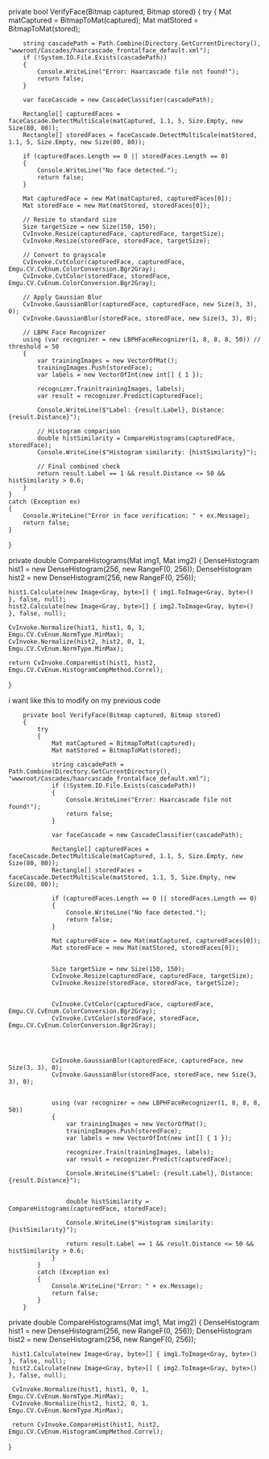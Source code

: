 private bool VerifyFace(Bitmap captured, Bitmap stored)
{
    try
    {
        Mat matCaptured = BitmapToMat(captured);
        Mat matStored = BitmapToMat(stored);

        string cascadePath = Path.Combine(Directory.GetCurrentDirectory(), "wwwroot/Cascades/haarcascade_frontalface_default.xml");
        if (!System.IO.File.Exists(cascadePath))
        {
            Console.WriteLine("Error: Haarcascade file not found!");
            return false;
        }

        var faceCascade = new CascadeClassifier(cascadePath);

        Rectangle[] capturedFaces = faceCascade.DetectMultiScale(matCaptured, 1.1, 5, Size.Empty, new Size(80, 80));
        Rectangle[] storedFaces = faceCascade.DetectMultiScale(matStored, 1.1, 5, Size.Empty, new Size(80, 80));

        if (capturedFaces.Length == 0 || storedFaces.Length == 0)
        {
            Console.WriteLine("No face detected.");
            return false;
        }

        Mat capturedFace = new Mat(matCaptured, capturedFaces[0]);
        Mat storedFace = new Mat(matStored, storedFaces[0]);

        // Resize to standard size
        Size targetSize = new Size(150, 150);
        CvInvoke.Resize(capturedFace, capturedFace, targetSize);
        CvInvoke.Resize(storedFace, storedFace, targetSize);

        // Convert to grayscale
        CvInvoke.CvtColor(capturedFace, capturedFace, Emgu.CV.CvEnum.ColorConversion.Bgr2Gray);
        CvInvoke.CvtColor(storedFace, storedFace, Emgu.CV.CvEnum.ColorConversion.Bgr2Gray);

        // Apply Gaussian Blur
        CvInvoke.GaussianBlur(capturedFace, capturedFace, new Size(3, 3), 0);
        CvInvoke.GaussianBlur(storedFace, storedFace, new Size(3, 3), 0);

        // LBPH Face Recognizer
        using (var recognizer = new LBPHFaceRecognizer(1, 8, 8, 8, 50)) // threshold = 50
        {
            var trainingImages = new VectorOfMat();
            trainingImages.Push(storedFace);
            var labels = new VectorOfInt(new int[] { 1 });

            recognizer.Train(trainingImages, labels);
            var result = recognizer.Predict(capturedFace);

            Console.WriteLine($"Label: {result.Label}, Distance: {result.Distance}");

            // Histogram comparison
            double histSimilarity = CompareHistograms(capturedFace, storedFace);
            Console.WriteLine($"Histogram similarity: {histSimilarity}");

            // Final combined check
            return result.Label == 1 && result.Distance <= 50 && histSimilarity > 0.6;
        }
    }
    catch (Exception ex)
    {
        Console.WriteLine("Error in face verification: " + ex.Message);
        return false;
    }
}

private double CompareHistograms(Mat img1, Mat img2)
{
    DenseHistogram hist1 = new DenseHistogram(256, new RangeF(0, 256));
    DenseHistogram hist2 = new DenseHistogram(256, new RangeF(0, 256));

    hist1.Calculate(new Image<Gray, byte>[] { img1.ToImage<Gray, byte>() }, false, null);
    hist2.Calculate(new Image<Gray, byte>[] { img2.ToImage<Gray, byte>() }, false, null);

    CvInvoke.Normalize(hist1, hist1, 0, 1, Emgu.CV.CvEnum.NormType.MinMax);
    CvInvoke.Normalize(hist2, hist2, 0, 1, Emgu.CV.CvEnum.NormType.MinMax);

    return CvInvoke.CompareHist(hist1, hist2, Emgu.CV.CvEnum.HistogramCompMethod.Correl);
}


i want like this to modify on my previous code
        
        private bool VerifyFace(Bitmap captured, Bitmap stored)
        {
            try
            {
                Mat matCaptured = BitmapToMat(captured);
                Mat matStored = BitmapToMat(stored);

                string cascadePath = Path.Combine(Directory.GetCurrentDirectory(), "wwwroot/Cascades/haarcascade_frontalface_default.xml");
                if (!System.IO.File.Exists(cascadePath))
                {
                    Console.WriteLine("Error: Haarcascade file not found!");
                    return false;
                }

                var faceCascade = new CascadeClassifier(cascadePath);

                Rectangle[] capturedFaces = faceCascade.DetectMultiScale(matCaptured, 1.1, 5, Size.Empty, new Size(80, 80));
                Rectangle[] storedFaces = faceCascade.DetectMultiScale(matStored, 1.1, 5, Size.Empty, new Size(80, 80));

                if (capturedFaces.Length == 0 || storedFaces.Length == 0)
                {
                    Console.WriteLine("No face detected.");
                    return false;
                }

                Mat capturedFace = new Mat(matCaptured, capturedFaces[0]);
                Mat storedFace = new Mat(matStored, storedFaces[0]);


                Size targetSize = new Size(150, 150);
                CvInvoke.Resize(capturedFace, capturedFace, targetSize);
                CvInvoke.Resize(storedFace, storedFace, targetSize);


                CvInvoke.CvtColor(capturedFace, capturedFace, Emgu.CV.CvEnum.ColorConversion.Bgr2Gray);
                CvInvoke.CvtColor(storedFace, storedFace, Emgu.CV.CvEnum.ColorConversion.Bgr2Gray);




                CvInvoke.GaussianBlur(capturedFace, capturedFace, new Size(3, 3), 0);
                CvInvoke.GaussianBlur(storedFace, storedFace, new Size(3, 3), 0);


                using (var recognizer = new LBPHFaceRecognizer(1, 8, 8, 8, 50))
                {
                    var trainingImages = new VectorOfMat();
                    trainingImages.Push(storedFace);
                    var labels = new VectorOfInt(new int[] { 1 });

                    recognizer.Train(trainingImages, labels);
                    var result = recognizer.Predict(capturedFace);

                    Console.WriteLine($"Label: {result.Label}, Distance: {result.Distance}");


                    double histSimilarity = CompareHistograms(capturedFace, storedFace);

                    Console.WriteLine($"Histogram similarity: {histSimilarity}");

                    return result.Label == 1 && result.Distance <= 50 && histSimilarity > 0.6;
                }
            }
            catch (Exception ex)
            {
                Console.WriteLine("Error: " + ex.Message);
                return false;
            }
        }
 private double CompareHistograms(Mat img1, Mat img2)
 {
     DenseHistogram hist1 = new DenseHistogram(256, new RangeF(0, 256));
     DenseHistogram hist2 = new DenseHistogram(256, new RangeF(0, 256));

     hist1.Calculate(new Image<Gray, byte>[] { img1.ToImage<Gray, byte>() }, false, null);
     hist2.Calculate(new Image<Gray, byte>[] { img2.ToImage<Gray, byte>() }, false, null);

     CvInvoke.Normalize(hist1, hist1, 0, 1, Emgu.CV.CvEnum.NormType.MinMax);
     CvInvoke.Normalize(hist2, hist2, 0, 1, Emgu.CV.CvEnum.NormType.MinMax);

     return CvInvoke.CompareHist(hist1, hist2, Emgu.CV.CvEnum.HistogramCompMethod.Correl);
 }
